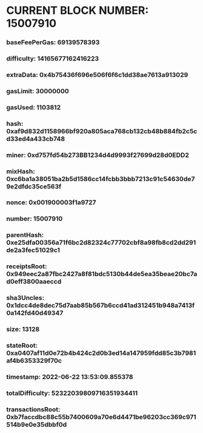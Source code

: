 # CURRENT BLOCK NUMBER: 15007910

### baseFeePerGas: 69139578393
### difficulty: 14165677162416223
### extraData: 0x4b75436f696e506f6f6c1dd38ae7613a913029
### gasLimit: 30000000
### gasUsed: 1103812
### hash: 0xaf9d832d1158966bf920a805aca768cb132cb48b884fb2c5cd33ed4a433cb748
### miner: 0xd757fd54b273BB1234d4d9993f27699d28d0EDD2
### mixHash: 0xc6ba1a38051ba2b5d1586cc14fcbb3bbb7213c91c54630de79e2dfdc35ce563f
### nonce: 0x001900003f1a9727
### number: 15007910
### parentHash: 0xe25dfa00356a71f6bc2d82324c77702cbf8a98fb8cd2dd291de2a3fec51029c1
### receiptsRoot: 0x949eec2a87fbc2427a8f81bdc5130b44de5ea35beae20bc7ad0eff3800aaeccd
### sha3Uncles: 0x1dcc4de8dec75d7aab85b567b6ccd41ad312451b948a7413f0a142fd40d49347
### size: 13128
### stateRoot: 0xa0407af11d0e72b4b424c2d0b3ed14a147959fdd85c3b7981af4b6353329f70c
### timestamp: 2022-06-22 13:53:09.855378
### totalDifficulty: 52322039809716351934411
### transactionsRoot: 0xb7faccdbc88c55b7400609a70e6d4471be96203cc369c971514b9e0e35dbbf0d
